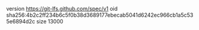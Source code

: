 version https://git-lfs.github.com/spec/v1
oid sha256:4b2c2ff234b6c5f0b38d3689177ebecab5041d6242ec966cb1a5c535e6894d2c
size 13000
